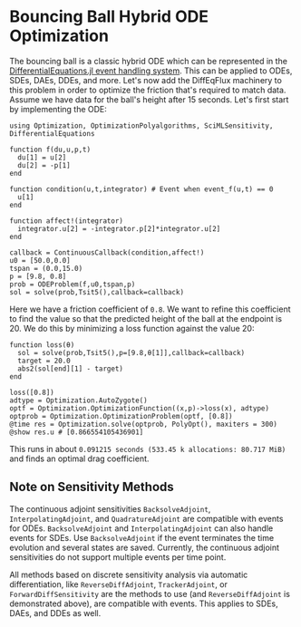 # Bouncing Ball Hybrid ODE Optimization

The bouncing ball is a classic hybrid ODE which can be represented in
the [DifferentialEquations.jl event handling system](https://docs.sciml.ai/DiffEqDocs/stable/features/callback_functions/). This can be applied to ODEs, SDEs, DAEs, DDEs,
and more. Let's now add the DiffEqFlux machinery to this
problem in order to optimize the friction that's required to match
data. Assume we have data for the ball's height after 15 seconds. Let's
first start by implementing the ODE:

```@example bouncing_ball
using Optimization, OptimizationPolyalgorithms, SciMLSensitivity, DifferentialEquations

function f(du,u,p,t)
  du[1] = u[2]
  du[2] = -p[1]
end

function condition(u,t,integrator) # Event when event_f(u,t) == 0
  u[1]
end

function affect!(integrator)
  integrator.u[2] = -integrator.p[2]*integrator.u[2]
end

callback = ContinuousCallback(condition,affect!)
u0 = [50.0,0.0]
tspan = (0.0,15.0)
p = [9.8, 0.8]
prob = ODEProblem(f,u0,tspan,p)
sol = solve(prob,Tsit5(),callback=callback)
```

Here we have a friction coefficient of `0.8`. We want to refine this
coefficient to find the value so that the predicted height of the ball
at the endpoint is 20. We do this by minimizing a loss function against
the value 20:

```@example bouncing_ball
function loss(θ)
  sol = solve(prob,Tsit5(),p=[9.8,θ[1]],callback=callback)
  target = 20.0
  abs2(sol[end][1] - target)
end

loss([0.8])
adtype = Optimization.AutoZygote()
optf = Optimization.OptimizationFunction((x,p)->loss(x), adtype)
optprob = Optimization.OptimizationProblem(optf, [0.8])
@time res = Optimization.solve(optprob, PolyOpt(), maxiters = 300)
@show res.u # [0.866554105436901]
```

This runs in about `0.091215 seconds (533.45 k allocations: 80.717 MiB)` and finds
an optimal drag coefficient.

## Note on Sensitivity Methods

The continuous adjoint sensitivities `BacksolveAdjoint`, `InterpolatingAdjoint`,
and `QuadratureAdjoint` are compatible with events for ODEs. `BacksolveAdjoint` and
`InterpolatingAdjoint` can also handle events for SDEs. Use `BacksolveAdjoint` if
the event terminates the time evolution and several states are saved. Currently,
the continuous adjoint sensitivities do not support multiple events per time point.

All methods based on discrete sensitivity analysis via automatic differentiation,
like `ReverseDiffAdjoint`, `TrackerAdjoint`, or `ForwardDiffSensitivity` are the methods
to use (and `ReverseDiffAdjoint` is demonstrated above), are compatible with events.
This applies to SDEs, DAEs, and DDEs as well.
